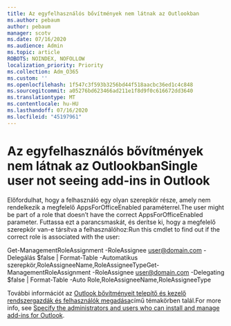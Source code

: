 ```yaml
---
title: Az egyfelhasználós bővítmények nem látnak az Outlookban
ms.author: pebaum
author: pebaum
manager: scotv
ms.date: 07/16/2020
ms.audience: Admin
ms.topic: article
ROBOTS: NOINDEX, NOFOLLOW
localization_priority: Priority
ms.collection: Adm_O365
ms.custom: ''
ms.openlocfilehash: 1f547c3f593b3256bd44f518aacbc36ed1c4c848
ms.sourcegitcommit: a05276bd623466ad211e1f8d9f0c616672dd3640
ms.translationtype: MT
ms.contentlocale: hu-HU
ms.lasthandoff: 07/16/2020
ms.locfileid: "45197961"
---
```

# <a name="single-user-not-seeing-add-ins-in-outlook"></a><span data-ttu-id="3f1ef-102">Az egyfelhasználós bővítmények nem látnak az Outlookban</span><span class="sxs-lookup"><span data-stu-id="3f1ef-102">Single user not seeing add-ins in Outlook</span></span>

<span data-ttu-id="3f1ef-103">Előfordulhat, hogy a felhasználó egy olyan szerepkör része, amely nem rendelkezik a megfelelő AppsForOfficeEnabled paraméterrel.</span><span class="sxs-lookup"><span data-stu-id="3f1ef-103">The user might be part of a role that doesn’t have the correct AppsForOfficeEnabled parameter.</span></span> <span data-ttu-id="3f1ef-104">Futtassa ezt a parancsmaskát, és derítse ki, hogy a megfelelő szerepkör van-e társítva a felhasználóhoz:</span><span class="sxs-lookup"><span data-stu-id="3f1ef-104">Run this cmdlet to find out if the correct role is associated with the user:</span></span>

<span data-ttu-id="3f1ef-105">Get-ManagementRoleAssignment -RoleAssignee user@domain.com -Delegálás $false | Format-Table -Automatikus szerepkör,RoleAssigneeName,RoleAssigneeType</span><span class="sxs-lookup"><span data-stu-id="3f1ef-105">Get-ManagementRoleAssignment -RoleAssignee user@domain.com -Delegating $false | Format-Table -Auto Role,RoleAssigneeName,RoleAssigneeType</span></span>

<span data-ttu-id="3f1ef-106">További információt az [Outlook bővítményeit telepítő és kezelő rendszergazdák és felhasználók megadása](https://docs.microsoft.com/exchange/clients-and-mobile-in-exchange-online/add-ins-for-outlook/specify-who-can-install-and-manage-add-ins)című témakörben talál.</span><span class="sxs-lookup"><span data-stu-id="3f1ef-106">For more info, see [Specify the administrators and users who can install and manage add-ins for Outlook](https://docs.microsoft.com/exchange/clients-and-mobile-in-exchange-online/add-ins-for-outlook/specify-who-can-install-and-manage-add-ins).</span></span>
